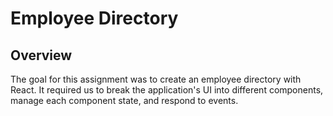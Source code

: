 # Employee Directory

## Overview

The goal for this assignment was to create an employee directory with React. It required us to break the application's UI into different components, manage each component state, and respond to events. 